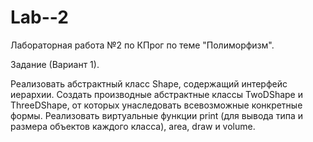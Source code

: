 # Lab--2

Лабораторная работа №2 по КПрог по теме "Полиморфизм".

Задание (Вариант 1).

Реализовать абстрактный класс Shape, содержащий интерфейс иерархии. Создать производные абстрактные классы TwoDShape и ThreeDShape, от которых унаследовать всевозможные конкретные формы. Реализовать виртуальные функции print (для вывода типа и размера объектов каждого класса), area, draw и volume.

